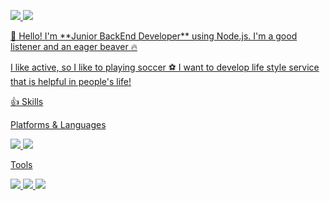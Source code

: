 <a href="https://wlgns1501.github.io" /><img src="https://img.shields.io/badge/Blog-EA4AAA?style=flat-square&logo=GitHub Sponsors&logoColor=white"/>
<img src="https://img.shields.io/badge/wlgns1501@gmail.com-EA4335?style=flat-square&logo=Gmail&logoColor=white"/>

<p>👋 Hello! I'm **Junior BackEnd Developer** using Node.js.
I'm a good listener and an eager beaver 🔥

I like active, so I like to playing soccer ⚽️
I want to develop life style service that is helpful in people's life!<p/>

👍 Skills

Platforms & Languages

<img src="https://img.shields.io/badge/JavaScript-F7DF1E?style=flat-square&logo=JavaScript&logoColor=white"/>
<img src="https://img.shields.io/badge/Node.js-339933?style=flat-square&logo=Node.js&logoColor=white"/>

Tools

<img src="https://img.shields.io/badge/Gighub-F05032?style=flat-square&logo=Github&logoColor=white"/>
<img src="https://img.shields.io/badge/MySQL-4479A1?style=flat-square&logo=MySQL&logoColor=white"/>
<img src="https://img.shields.io/badge/Sequelize-52B0E7?style=flat-square&logo=Sequelize&logoColor=white"/>
